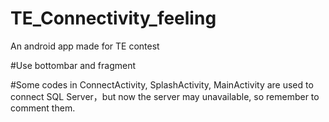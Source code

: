 # TE_Connectivity_feeling
An android app made for TE contest

#Use bottombar and fragment

#Some codes in ConnectActivity, SplashActivity, MainActivity are used to connect SQL Server，but now the server may unavailable, so remember to comment them. 
